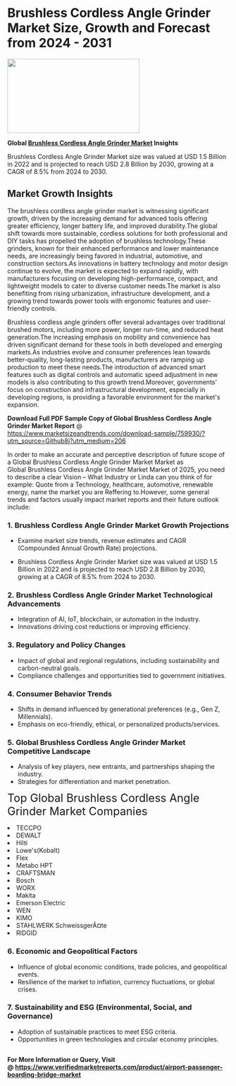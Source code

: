 <H1>Brushless Cordless Angle Grinder Market Size, Growth and Forecast from 2024 - 2031</H1><img class="aligncenter size-medium wp-image-584254" src="https://thirdeyenews.in/wp-content/uploads/2024/09/Global-Market-Research-300x168.jpeg" alt="" width="300" height="168" /><p><strong>Global&nbsp;<a href="https://www.marketsizeandtrends.com/download-sample/759930/?utm_source=Github8j?utm_medium=206">Brushless Cordless Angle Grinder Market</a> Insights</strong></p><p>Brushless Cordless Angle Grinder Market size was valued at USD 1.5 Billion in 2022 and is projected to reach USD 2.8 Billion by 2030, growing at a CAGR of 8.5% from 2024 to 2030.</p><p><h2>Market Growth Insights</h2> <p>The brushless cordless angle grinder market is witnessing significant growth, driven by the increasing demand for advanced tools offering greater efficiency, longer battery life, and improved durability.The global shift towards more sustainable, cordless solutions for both professional and DIY tasks has propelled the adoption of brushless technology.These grinders, known for their enhanced performance and lower maintenance needs, are increasingly being favored in industrial, automotive, and construction sectors.As innovations in battery technology and motor design continue to evolve, the market is expected to expand rapidly, with manufacturers focusing on developing high-performance, compact, and lightweight models to cater to diverse customer needs.The market is also benefiting from rising urbanization, infrastructure development, and a growing trend towards power tools with ergonomic features and user-friendly controls.</p> <p>Brushless cordless angle grinders offer several advantages over traditional brushed motors, including more power, longer run-time, and reduced heat generation.The increasing emphasis on mobility and convenience has driven significant demand for these tools in both developed and emerging markets.As industries evolve and consumer preferences lean towards better-quality, long-lasting products, manufacturers are ramping up production to meet these needs.The introduction of advanced smart features such as digital controls and automatic speed adjustment in new models is also contributing to this growth trend.Moreover, governments' focus on construction and infrastructural development, especially in developing regions, is providing a favorable environment for the market's expansion.</p> <p><span class=""><strong>Download Full PDF Sample Copy of Global Brushless Cordless Angle Grinder Market Report</strong> @ <a href="https://www.marketsizeandtrends.com/download-sample/759930/?utm_source=Github8j?utm_medium=206" target="_blank">https://www.marketsizeandtrends.com/download-sample/759930/?utm_source=Github8j?utm_medium=206</a></span></p><p>In order to make an accurate and perceptive description of future scope of a Global&nbsp;Brushless Cordless Angle Grinder Market Market as Global&nbsp;Brushless Cordless Angle Grinder Market Market of 2025, you need to describe a clear Vision &ndash; What Industry or Linda can you think of for example: Quote from a Technology, healthcare, automotive, renewable energy, name the market you are Reffering to.However, some general trends and factors usually impact market reports and their future outlook include:</p><h3>1.&nbsp;<strong>Brushless Cordless Angle Grinder Market Growth Projections</strong></h3><ul><li>Examine market size trends, revenue estimates and CAGR (Compounded Annual Growth Rate) projections.</li><li><p>Brushless Cordless Angle Grinder Market size was valued at USD 1.5 Billion in 2022 and is projected to reach USD 2.8 Billion by 2030, growing at a CAGR of 8.5% from 2024 to 2030.</p></li></ul><h3>2.&nbsp;<strong>Brushless Cordless Angle Grinder Market Technological Advancements</strong></h3><ul><li>Integration of AI, IoT, blockchain, or automation in the industry.</li><li>Innovations driving cost reductions or improving efficiency.</li></ul><h3>3.&nbsp;<strong>Regulatory and Policy Changes</strong></h3><ul><li>Impact of global and regional regulations, including sustainability and carbon-neutral goals.</li><li>Compliance challenges and opportunities tied to government initiatives.</li></ul><h3>4.&nbsp;<strong>Consumer Behavior Trends</strong></h3><ul><li>Shifts in demand influenced by generational preferences (e.g., Gen Z, Millennials).</li><li>Emphasis on eco-friendly, ethical, or personalized products/services.</li></ul><h3>5.&nbsp;<strong>Global Brushless Cordless Angle Grinder Market Competitive Landscape</strong></h3><ul><li>Analysis of key players, new entrants, and partnerships shaping the industry.</li><li>Strategies for differentiation and market penetration.</li></ul><p data-pm-slice="1 1 []"><span style="color: inherit; font-family: inherit; font-size: 25px;">Top Global Brushless Cordless Angle Grinder Market Companies</span></p><div class="" data-test-id=""><p><li>TECCPO</li><li> DEWALT</li><li> Hilti</li><li> Lowe's(Kobalt)</li><li> Flex</li><li> Metabo HPT</li><li> CRAFTSMAN</li><li> Bosch</li><li> WORX</li><li> Makita</li><li> Emerson Electric</li><li> WEN</li><li> KIMO</li><li> STAHLWERK SchweissgerÃ¤te</li><li> RIDGID</li></p></div><h3>6.&nbsp;<strong>Economic and Geopolitical Factors</strong></h3><ul><li>Influence of global economic conditions, trade policies, and geopolitical events.</li><li>Resilience of the market to inflation, currency fluctuations, or global crises.</li></ul><h3>7.&nbsp;<strong>Sustainability and ESG (Environmental, Social, and Governance)</strong></h3><ul><li>Adoption of sustainable practices to meet ESG criteria.</li><li>Opportunities in green technologies and circular economy principles.</li></ul><h2><strong style="font-size: 14px;">For More Information or Query, Visit @&nbsp;</strong><a style="background-color: #ffffff; font-size: 14px;" href="https://www.marketsizeandtrends.com/report/brushless-cordless-angle-grinder-market/" target="_blank">https://www.verifiedmarketreports.com/product/airport-passenger-boarding-bridge-market</a></h2>